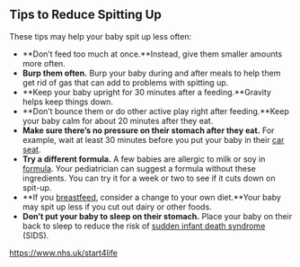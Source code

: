## Tips to Reduce Spitting Up

These tips may help your baby spit up less often:

- **Don’t feed too much at once.**Instead, give them smaller amounts more often.
- **Burp them often.** Burp your baby during and after meals to help them get rid of gas that can add to problems with spitting up.
- **Keep your baby upright for 30 minutes after a feeding.**Gravity helps keep things down.
- **Don’t bounce them or do other active play right after feeding.**Keep your baby calm for about 20 minutes after they eat.
- **Make sure there’s no pressure on their stomach after they eat.** For example, wait at least 30 minutes before you put your baby in their [car seat](https://www.webmd.com/parenting/baby/stay-safe-in-car).
- **Try a different formula.** A few babies are allergic to milk or soy in [formula](https://www.webmd.com/parenting/baby/choosing-a-formula). Your pediatrician can suggest a formula without these ingredients. You can try it for a week or two to see if it cuts down on spit-up.
- **If you [breastfeed](https://www.webmd.com/parenting/baby/nursing-basics), consider a change to your own diet.**Your baby may spit up less if you cut out dairy or other foods.
- **Don’t put your baby to sleep on their stomach.** Place your baby on their back to sleep to reduce the risk of [sudden infant death syndrome](https://www.webmd.com/parenting/baby/what-is-sids) (SIDS).







https://www.nhs.uk/start4life